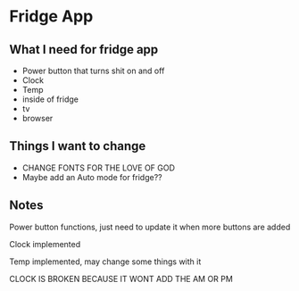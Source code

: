 # Fridge App

## What I need for fridge app

- Power button that turns shit on and off
- Clock
- Temp
- inside of fridge
- tv
- browser

## Things I want to change

- CHANGE FONTS FOR THE LOVE OF GOD
- Maybe add an Auto mode for fridge??

## Notes

Power button functions, just need to update it when
more buttons are added

Clock implemented

Temp implemented, may change some things with it


CLOCK IS BROKEN BECAUSE IT WONT ADD THE AM OR PM
